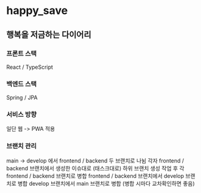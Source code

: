 # happy_save

## 행복을 저금하는 다이어리

### 프론트 스택

React / TypeScript

### 백엔드 스택

Spring / JPA

### 서비스 방향

일단 웹 -> PWA 적용

### 브랜치 관리

main -> develop 에서 frontend / backend 두 브랜치로 나뉨
각자 frontend / backend 브랜치에서 생성한 이슈대로 (태스크대로) 하위 브랜치 생성
작업 후 각 frontend / backend 브랜치로 병합
frontend / backend 브랜치에서 develop 브랜치로 병합
develop 브랜치에서 main 브랜치로 병합
(병합 시마다 교차확인하면 좋음)

